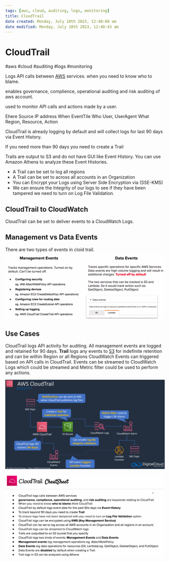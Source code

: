 ```yaml
---
tags: [aws, cloud, auditing, logs, monitoring]
title: CloudTrail
date created: Monday, July 10th 2023, 12:40:08 am
date modified: Monday, July 10th 2023, 12:40:43 am
---
```

# CloudTrail
#aws #cloud #auditing #logs #monitoring 

Logs API calls between [AWS](Cloud%20Computing/AWS/AWS.md) services. when you need to know who to blame.

enables governance, complience, operational auditing and risk auditing of aws account.


used to monitor API calls and actions made by a user.

Ehere Source IP address
When EventTile
Who User, UserAgent
What Region, Resource, Action


CloudTrail is already logging by default and will collect logs for last 90 days via Event History.

If you need more than 90 days you need to create a Trail

Trails are output to S3 and do not have GUI like Event History. You can use Amazon Athena to analyze these Event Histories. 


- A Trail can be set to log all regions
- A Trail can be set to across all accounts in an Organization
- You can Encrypt your Logs using Server Side Encryption via (SSE-KMS)
- We can ensure the Integrity of our logs to see if they have been tampered we need to turn on Log File Validation.

## CloudTrail to CloudWatch

CloudTrail can be set to deliver events to a CloudWatch Logs.


## Management vs Data Events
There are two types of events in cloid trail.
![Pasted image 20220724020553](Attachments/Pasted%20image%2020220724020553.png)

## Use Cases

CloudTrail logs API activity for auditing. All management events are logged and retained for 90 days. **Trail** logs any events to [S3](Cloud%20Computing/AWS/Storage/S3.md) for indefinite retention and can be within Region or all Regions  CloudWatch Events can triggered based on API calls in CloudTrail. Events can be streamed to CloudWatch Logs which could be streamed and Metric filter could be used to perform any actions.




![](Attachments/Pasted%20image%2020230325011008.png)


![Pasted image 20220724020844](Attachments/Pasted%20image%2020220724020844.png)